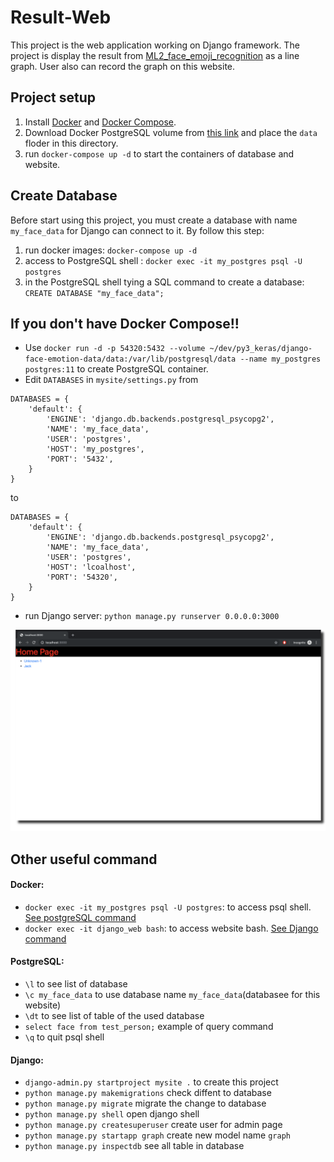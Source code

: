 # Result-Web

This project is the web application working on Django framework. The project is display the result from [ML2_face_emoji_recognition](https://gitlab.com/imla/demos/ml2_face_emotion_result/tree/jack-2019/ml2_face_emoji_recognition) as a line graph. User also can record the graph on this website.

## Project setup
1. Install [Docker](https://docs.docker.com/install/) and [Docker Compose](https://docs.docker.com/compose/install/).
2. Download Docker PostgreSQL volume from [this link](https://drive.google.com/drive/folders/1eYmj7gX7XQvMt_RxRCY2ho-FL5UmqWHZ?usp=sharing) and place the `data` floder in this directory. 
3. run `docker-compose up -d` to start the containers of database and website.

## Create Database
Before start using this project, you must create a database with name `my_face_data` for Django can connect to it. By follow this step:
1. run docker images: `docker-compose up -d`
2. access to PostgreSQL shell : `docker exec -it my_postgres psql -U postgres`
3. in the PostgreSQL shell tying a SQL command to create a database: `CREATE DATABASE "my_face_data";` 


## If you don't have Docker Compose!!
- Use `docker run -d -p 54320:5432 --volume ~/dev/py3_keras/django-face-emotion-data/data:/var/lib/postgresql/data --name my_postgres postgres:11` to create PostgreSQL container.
- Edit `DATABASES` in `mysite/settings.py` from
```
DATABASES = {
    'default': {
        'ENGINE': 'django.db.backends.postgresql_psycopg2',
        'NAME': 'my_face_data',
        'USER': 'postgres',
        'HOST': 'my_postgres',
        'PORT': '5432',
    }
}
```
to
```
DATABASES = {
    'default': {
        'ENGINE': 'django.db.backends.postgresql_psycopg2',
        'NAME': 'my_face_data',
        'USER': 'postgres',
        'HOST': 'lcoalhost',
        'PORT': '54320',
    }
}
```
- run Django server: `python manage.py runserver 0.0.0.0:3000`

![Home](./doc/images/HomePage.png)

## Other useful command
#### Docker:
- `docker exec -it my_postgres psql -U postgres`: to access psql shell. [See postgreSQL command](#postgresql)
- `docker exec -it django_web bash`: to access website bash. [See Django command](#django)

#### PostgreSQL:
- `\l` to see list of database
- `\c my_face_data` to use database name `my_face_data`(databasee for this website)
- `\dt` to see list of table of the used database
- `select face from test_person;` example of query command
- `\q` to quit psql shell

#### Django:
- `django-admin.py startproject mysite .` to create this project
- `python manage.py makemigrations` check diffent to database 
- `python manage.py migrate` migrate the change to database
- `python manage.py shell` open django shell
- `python manage.py createsuperuser` create user for admin page
- `python manage.py startapp graph` create new model name `graph`
- `python manage.py inspectdb` see all table in database